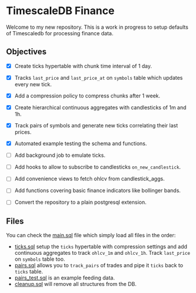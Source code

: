 # TimescaleDB Finance

Welcome to my new repository. This is a work in progress to setup defaults of
Timescaledb for processing finance data.

##  Objectives

* [x] Create ticks hypertable with chunk time interval of 1 day.
* [x] Tracks `last_price` and `last_price_at` on `symbols` table which updates
    every new tick.
* [x] Add a compression policy to compress chunks after 1 week.
* [x] Create hierarchical continuous aggregates with candlesticks of 1m and 1h.
* [x] Track pairs of symbols and generate new ticks correlating their last
    prices.
* [x] Automated example testing the schema and functions.

* [ ] Add background job to emulate ticks.
* [ ] Add hooks to allow to subscribe to candlesticks `on_new_candlestick`.
* [ ] Add convenience views to fetch ohlcv from candlestick_aggs.
* [ ] Add functions covering basic finance indicators like bollinger bands.
* [ ] Convert the repository to a plain postgresql extension.


## Files

You can check the [main.sql](./main.sql) file which simply load all files in the
order:

* [ticks.sql](./ticks.sql) setup the `ticks` hypertable with compression settings
 and add continuous aggregates to track `ohlcv_1m` and `ohlcv_1h`. Track
 `last_price` on `symbols` table too.
* [pairs.sql](./pairs.sql) allows you to `track_pairs` of trades and pipe it
    `ticks` back to `ticks` table.
* [pairs_test.sql](./pairs_test.sql) is an example feeding data.
* [cleanup.sql](./cleanup.sql) will remove all structures from the DB.


